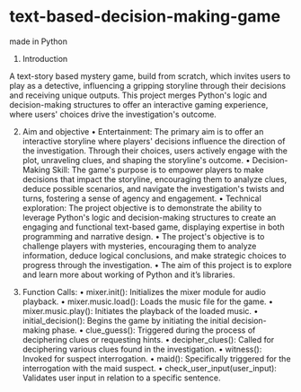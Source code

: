 # text-based-decision-making-game
made in Python
1. Introduction

A text-story based mystery game, build from scratch, which invites users to play as a detective, influencing a gripping storyline through their decisions and receiving unique outputs. 
This project merges Python's logic and decision-making structures to offer an interactive gaming experience, where users' choices drive the investigation's outcome.


2. Aim and objective
•	Entertainment: The primary aim is to offer an interactive storyline where players' decisions influence the direction of the investigation. Through their choices, users actively engage with the plot, unraveling clues, and shaping the storyline's outcome.
•	Decision-Making Skill: The game's purpose is to empower players to make decisions that impact the storyline, encouraging them to analyze clues, deduce possible scenarios, and navigate the investigation's twists and turns, fostering a sense of agency and engagement.
•	Technical exploration: The project objective is to demonstrate the ability to leverage Python's logic and decision-making structures to create an engaging and functional text-based game, displaying expertise in both programming and narrative design.
•	The project's objective is to challenge players with mysteries, encouraging them to analyze information, deduce logical conclusions, and make strategic choices to progress through the investigation.
•	The aim of this project is to explore and learn more about working of Python and it’s libraries.  

3. Function Calls:
•	mixer.init(): Initializes the mixer module for audio playback.
•	mixer.music.load(): Loads the music file for the game.
•	mixer.music.play(): Initiates the playback of the loaded music.
•	initial_decision(): Begins the game by initiating the initial decision-making phase.
•	clue_guess(): Triggered during the process of deciphering clues or requesting hints.
•	decipher_clues(): Called for deciphering various clues found in the investigation.
•	witness(): Invoked for suspect interrogation.
•	maid(): Specifically triggered for the interrogation with the maid suspect.
•	check_user_input(user_input): Validates user input in relation to a specific sentence.
